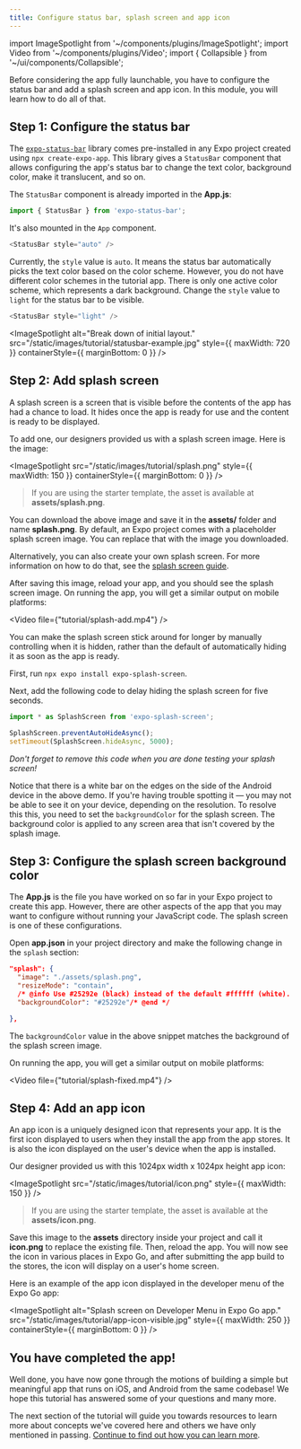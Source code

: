 ```yaml
---
title: Configure status bar, splash screen and app icon
---
```


import ImageSpotlight from '~/components/plugins/ImageSpotlight';
import Video from '~/components/plugins/Video';
import { Collapsible } from '~/ui/components/Collapsible';

Before considering the app fully launchable, you have to configure the status bar and add a splash screen and app icon. In this module, you will learn how to do all of that.

## Step 1: Configure the status bar

The [`expo-status-bar`](/versions/latest/sdk/status-bar/) library comes pre-installed in any Expo project created using `npx create-expo-app`. This library gives a `StatusBar` component that allows configuring the app's status bar to change the text color, background color, make it translucent, and so on.

The `StatusBar` component is already imported in the **App.js**:

```js
import { StatusBar } from 'expo-status-bar';
```

It's also mounted in the `App` component.

```js
<StatusBar style="auto" />
```

Currently, the `style` value is `auto`. It means the status bar automatically picks the text color based on the color scheme. However, you do not have different color schemes in the tutorial app. There is only one active color scheme, which represents a dark background. Change the `style` value to `light` for the status bar to be visible.

```js
<StatusBar style="light" />
```

<ImageSpotlight alt="Break down of initial layout." src="/static/images/tutorial/statusbar-example.jpg" style={{ maxWidth: 720 }} containerStyle={{ marginBottom: 0 }} />

## Step 2: Add splash screen

A splash screen is a screen that is visible before the contents of the app has had a chance to load. It hides once the app is ready for use and the content is ready to be displayed.

To add one, our designers provided us with a splash screen image. Here is the image:

<ImageSpotlight src="/static/images/tutorial/splash.png" style={{ maxWidth: 150 }} containerStyle={{ marginBottom: 0 }} />

> If you are using the starter template, the asset is available at **assets/splash.png**.

You can download the above image and save it in the **assets/** folder and name **splash.png**. By default, an Expo project comes with a placeholder splash screen image. You can replace that with the image you downloaded.

Alternatively, you can also create your own splash screen. For more information on how to do that, see the [splash screen guide](/guides/splash-screens/).

After saving this image, reload your app, and you should see the splash screen image. On running the app, you will get a similar output on mobile platforms:

<Video file={"tutorial/splash-add.mp4"} />

<Collapsible summary="Is the app loading too quickly for you to get a good look at the splash screen?">

You can make the splash screen stick around for longer by manually controlling when it is hidden, rather than the default of automatically hiding it as soon as the app is ready.

First, run `npx expo install expo-splash-screen`.

Next, add the following code to delay hiding the splash screen for five seconds.

```js
import * as SplashScreen from 'expo-splash-screen';

SplashScreen.preventAutoHideAsync();
setTimeout(SplashScreen.hideAsync, 5000);
```

_Don't forget to remove this code when you are done testing your splash screen!_

</Collapsible>

Notice that there is a white bar on the edges on the side of the Android device in the above demo. If you're having trouble spotting it &mdash; you may not be able to see it on your device, depending on the resolution. To resolve this this, you need to set the `backgroundColor` for the splash screen. The background color is applied to any screen area that isn't covered by the splash image.

## Step 3: Configure the splash screen background color

The **App.js** is the file you have worked on so far in your Expo project to create this app. However, there are other aspects of the app that you may want to configure without running your JavaScript code. The splash screen is one of these configurations.

Open **app.json** in your project directory and make the following change in the `splash` section:

<!-- prettier-ignore -->
```json
"splash": {
  "image": "./assets/splash.png",
  "resizeMode": "contain",
  /* @info Use #25292e (black) instead of the default #ffffff (white). */
  "backgroundColor": "#25292e"/* @end */

},
```

The `backgroundColor` value in the above snippet matches the background of the splash screen image.

On running the app, you will get a similar output on mobile platforms:

<Video file={"tutorial/splash-fixed.mp4"} />

## Step 4: Add an app icon

An app icon is a uniquely designed icon that represents your app. It is the first icon displayed to users when they install the app from the app stores. It is also the icon displayed on the user's device when the app is installed.

Our designer provided us with this 1024px width x 1024px height app icon:

<ImageSpotlight src="/static/images/tutorial/icon.png" style={{ maxWidth: 150 }} />

> If you are using the starter template, the asset is available at the **assets/icon.png**.

Save this image to the **assets** directory inside your project and call it **icon.png** to replace the existing file. Then, reload the app. You will now see the icon in various places in Expo Go, and after submitting the app build to the stores, the icon will display on a user's home screen.

Here is an example of the app icon displayed in the developer menu of the Expo Go app:

<ImageSpotlight alt="Splash screen on Developer Menu in Expo Go app." src="/static/images/tutorial/app-icon-visible.jpg" style={{ maxWidth: 250 }} containerStyle={{ marginBottom: 0 }} />

## You have completed the app!

Well done, you have now gone through the motions of building a simple but meaningful app that runs on iOS, and Android from the same codebase! We hope this tutorial has answered some of your questions and many more.

The next section of the tutorial will guide you towards resources to learn more about concepts we've covered here and others we have only mentioned in passing. [Continue to find out how you can learn more](/tutorial/follow-up).
